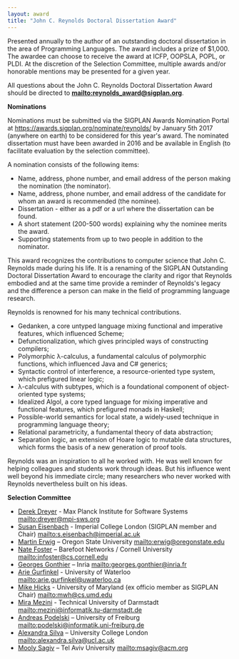 ```yaml
---
layout: award
title: "John C. Reynolds Doctoral Dissertation Award"
---
```


Presented annually to the author of an outstanding doctoral
dissertation in the area of Programming Languages. The award includes
a prize of $1,000. The awardee can choose to receive the award at
ICFP, OOPSLA, POPL, or PLDI. At the discretion of the Selection
Committee, multiple awards and/or honorable mentions may be presented
for a given year.

All questions about the John C. Reynolds Doctoral Dissertation Award should be directed to
**<mailto:reynolds_award@sigplan.org>**.

**Nominations**

Nominations must be submitted via the SIGPLAN Awards Nomination Portal
at <https://awards.sigplan.org/nominate/reynolds/> by January 5th 2017
(anywhere on earth) to be considered for this year's award. The
nominated dissertation must have been awarded in 2016 and be available
in English (to facilitate evaluation by the selection committee).

A nomination consists of the following items:

 *  Name, address, phone number, and email address of the person making the nomination (the nominator).
 *  Name, address, phone number, and email address of the candidate for whom an award is recommended (the nominee).
 *  Dissertation - either as a pdf or a url where the dissertation can be found.
 *  A short statement (200-500 words) explaining why the nominee merits the award.
 *  Supporting statements from up to two people in addition to the nominator.

This award recognizes the contributions to computer science that John
C. Reynolds made during his life. It is a renaming of the SIGPLAN
Outstanding Doctoral Dissertation Award to encourage the clarity and
rigor that Reynolds embodied and at the same time provide a reminder
of Reynolds's legacy and the difference a person can make in the field
of programming language research.

Reynolds is renowned for his many technical contributions.

 * Gedanken, a core untyped language mixing functional and imperative features, which influenced Scheme;
 * Defunctionalization, which gives principled ways of constructing compilers;
 * Polymorphic λ-calculus, a fundamental calculus of polymorphic functions, which influenced Java and C# generics;
 * Syntactic control of interference, a resource-oriented type system, which prefigured linear logic;
 * λ-calculus with subtypes, which is a foundational component of object-oriented type systems;
 * Idealized Algol, a core typed language for mixing imperative and functional features, which prefigured monads in Haskell;
 * Possible-world semantics for local state, a widely-used technique in programming language theory;
 * Relational parametricity, a fundamental theory of data abstraction;
 * Separation logic, an extension of Hoare logic to mutable data structures, which forms the basis of a new generation of proof tools.

Reynolds was an inspiration to all he worked with. He was well known
for helping colleagues and students work through ideas. But his
influence went well beyond his immediate circle; many researchers who
never worked with Reynolds nevertheless built on his ideas.


**Selection Committee**

 * [Derek Dreyer](https://www.mpi-sws.org/~dreyer/) - Max Planck Institute for Software Systems <mailto:dreyer@mpi-sws.org>
 * [Susan Eisenbach](http://www.imperial.ac.uk/people/s.eisenbach) - Imperial College London (SIGPLAN member and Chair) <mailto:s.eisenbach@imperial.ac.uk>
 * [Martin Erwig](http://web.engr.oregonstate.edu/~erwig/) – Oregon State University <mailto:erwig@oregonstate.edu>
 * [Nate Foster](http://www.cs.cornell.edu/~jnfoster/) – Barefoot Networks / Cornell University <mailto:jnfoster@cs.cornell.edu>
 * [Georges Gonthier](http://www.msr-inria.fr/researchers/georges-gonthier/) – Inria <mailto:georges.gonthier@inria.fr>
 * [Arie Gurfinkel](https://uwaterloo.ca/electrical-computer-engineering/people-profiles/arie-gurfinkel)  - University of Waterloo <mailto:arie.gurfinkel@uwaterloo.ca>
 * [Mike Hicks](http://www.cs.umd.edu/~mwh/) - University of Maryland (ex officio member as SIGPLAN Chair) <mailto:mwh@cs.umd.edu>
 * [Mira Mezini](http://www.stg.tu-darmstadt.de/staff/mira_mezini/) - Technical University of Darmstadt <mailto:mezini@informatik.tu-darmstadt.de>
 * [Andreas Podelski](https://swt.informatik.uni-freiburg.de/staff/podelski) – University of Freiburg <mailto:podelski@informatik.uni-freiburg.de>
 * [Alexandra Silva](http://www.alexandrasilva.org/#/main.html) – University College London <mailto:alexandra.silva@ucl.ac.uk>
 * [Mooly Sagiv](http://www.cs.tau.ac.il/~msagiv/) – Tel Aviv University <mailto:msagiv@acm.org>

